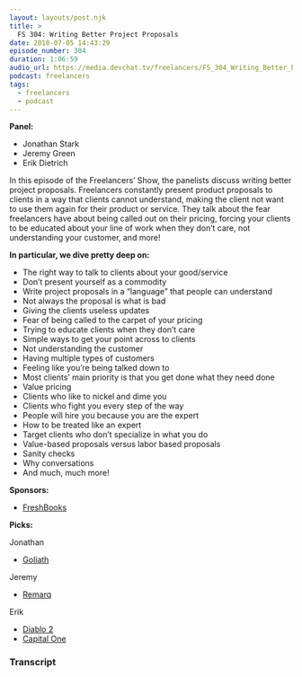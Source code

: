 ```yaml
---
layout: layouts/post.njk
title: >
  FS 304: Writing Better Project Proposals
date: 2018-07-05 14:43:29
episode_number: 304
duration: 1:06:59
audio_url: https://media.devchat.tv/freelancers/FS_304_Writing_Better_Project_Proposals.mp3
podcast: freelancers
tags:
  - freelancers
  - podcast
---
```


**Panel:**

- Jonathan Stark
- Jeremy Green
- Erik Dietrich

In this episode of the Freelancers’ Show, the panelists discuss writing better project proposals. Freelancers constantly present product proposals to clients in a way that clients cannot understand, making the client not want to use them again for their product or service. They talk about the fear freelancers have about being called out on their pricing, forcing your clients to be educated about your line of work when they don’t care, not understanding your customer, and more!

**In particular, we dive pretty deep on:**

- The right way to talk to clients about your good/service
- Don’t present yourself as a commodity
- Write project proposals in a “language” that people can understand
- Not always the proposal is what is bad
- Giving the clients useless updates
- Fear of being called to the carpet of your pricing
- Trying to educate clients when they don’t care
- Simple ways to get your point across to clients
- Not understanding the customer
- Having multiple types of customers
- Feeling like you’re being talked down to
- Most clients’ main priority is that you get done what they need done
- Value pricing
- Clients who like to nickel and dime you
- Clients who fight you every step of the way
- People will hire you because you are the expert
- How to be treated like an expert
- Target clients who don’t specialize in what you do
- Value-based proposals versus labor based proposals
- Sanity checks
- Why conversations
- And much, much more!

**Sponsors:**

- [FreshBooks](https://www.freshbooks.com/invoice?ref=11731&utm_source=pbm&utm_medium=affiliate-program&utm_influencer=419364&utm_campaign=podcast-influencers)

**Picks:**

Jonathan

- [Goliath](https://www.imdb.com/title/tt4687880/)

Jeremy

- [Remarq](https://www.remarq.io/)

Erik

- [Diablo 2](https://us.blizzard.com/en-us/games/d2/)
- [Capital One](https://www.capitalone.com/credit-cards/)

### Transcript
